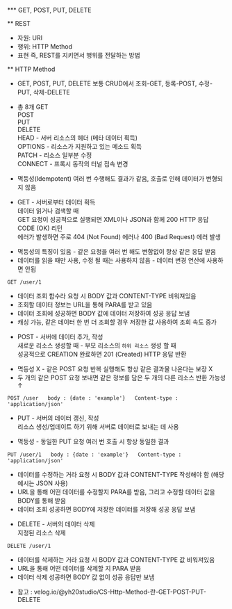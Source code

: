 *** GET, POST, PUT, DELETE

** REST
- 자원: URI
- 행위: HTTP Method
- 표현
즉, REST를 지키면서 행위를 전달하는 방법


** HTTP Method
- GET, POST, PUT, DELETE
보통 CRUD에서 조회-GET, 등록-POST, 수정-PUT, 삭제-DELETE


* 총 8개
GET  
POST  
PUT  
DELETE  
HEAD - 서버 리소스의 헤더 (메타 데이터 획득)  
OPTIONS - 리소스가 지원하고 있는 메소드 획득  
PATCH - 리소스 일부분 수정  
CONNECT - 프록시 동작의 터널 접속 변경  


* 멱등성(Idempotent)
여러 번 수행해도 결과가 같음, 호출로 인해 데이터가 변형되지 않음


* GET - 서버로부터 데이터 획득  
데이터 읽거나 검색할 때  
GET 요청이 성공적으로 실행되면 XML이나 JSON과 함께 200 HTTP 응답 CODE (OK) 리턴  
에러가 발생하면 주로 404 (Not Found) 에러나 400 (Bad Request) 에러 발생  
- 멱등성의 특징이 있음 - 같은 요청을 여러 번 해도 변함없이 항상 같은 응답 받음  
- 데이터를 읽을 때만 사용, 수정 될 때는 사용하지 않음 - 데이터 변경 연산에 사용하면 안됨  


`GET /user/1`  


- 데이터 조회 함수라 요청 시 BODY 값과 CONTENT-TYPE 비워져있음  
- 조회할 데이터 정보는 URL을 통해 PARA를 받고 있음  
- 데이터 조회에 성공하면 BODY 값에 데이터 저장하여 성공 응답 보냄  
- 캐싱 가능, 같은 데이터 한 번 더 조회할 경우 저장한 값 사용하여 조회 속도 증가  



* POST - 서버에 데이터 추가, 작성  
새로운 리소스 생성할 때 - 부모 리소스의 `하위 리소스` 생성 할 때  
성공적으로 CREATION 완료하면 201 (Created) HTTP 응답 반환  
- 멱등성 X - 같은 POST 요청 반복 실행해도 항상 같은 결과물 나온다는 보장 X  
- 두 개의 같은 POST 요청 보내면 같은 정보를 담은 두 개의 다른 리소스 반환 가능성 ↑  

`POST /user  
body : {date : 'example'}  
Content-type : 'application/json'`  

* PUT - 서버의 데이터 갱신, 작성  
리소스 생성/업데이트 하기 위해 서버로 데이터로 보내는 데 사용  
- 멱등성 - 동일한 PUT 요청 여러 번 호출 시 항상 동일한 결과  

`PUT /user/1  
body : {date : 'example'}  
Content-type : 'application/json'`  

- 데이터를 수정하는 거라 요청 시 BODY 값과 CONTENT-TYPE 작성해야 함 (해당 예시는 JSON 사용)  
- URL을 통해 어떤 데이터를 수정할지 PARA를 받음, 그리고 수정할 데이터 값을 BODY를 통해 받음  
- 데이터 조회 성공하면 BODY에 저장한 데이터를 저장해 성공 응답 보냄  

* DELETE - 서버의 데이터 삭제  
지정된 리소스 삭제  

`DELETE /user/1`  

- 데이터를 삭제하는 거라 요청 시 BODY 값과 CONTENT-TYPE 값 비워져있음  
- URL을 통해 어떤 데이터를 삭제할 지 PARA 받음  
- 데이터 삭제 성공하면 BODY 값 없이 성공 응답만 보냄  


* 참고 : velog.io/@yh20studio/CS-Http-Method-란-GET-POST-PUT-DELETE